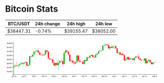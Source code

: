 # Bitcoin Stats

BTC/USDT|24h change|24h high|24h low|
|---|---|---|---|
|$38447.31|-0.74%|$39155.47|$38052.00|

<img src="./chart.svg">
